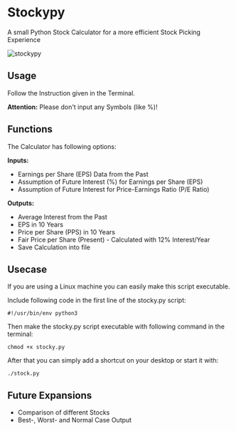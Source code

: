 # Stockypy
A small Python Stock Calculator for a more efficient Stock Picking Experience

![stockypy](https://user-images.githubusercontent.com/55713049/66148900-3b49c180-e612-11e9-8309-ae32e84aaf7b.png)

## Usage

Follow the Instruction given in the Terminal.

**Attention:**
Please don't input any Symbols (like %)!



## Functions

The Calculator has following options:


**Inputs:**

  - Earnings per Share (EPS) Data from the Past
  - Assumption of Future Interest (%) for Earnings per Share (EPS)
  - Assumption of Future Interest for Price-Earnings Ratio (P/E Ratio)


**Outputs:**

  - Average Interest from the Past
  - EPS in 10 Years
  - Price per Share (PPS) in 10 Years
  - Fair Price per Share (Present) - Calculated with 12% Interest/Year
  - Save Calculation into file



## Usecase

If you are using a Linux machine you can easily make this script executable.

Include following code in the first line of the stocky.py script:
```
#!/usr/bin/env python3
```

Then make the stocky.py script executable with following command in the terminal:
```
chmod +x stocky.py
```

After that you can simply add a shortcut on your desktop or start it with:
```
./stock.py
```



## Future Expansions

  - Comparison of different Stocks
  - Best-, Worst- and Normal Case Output
